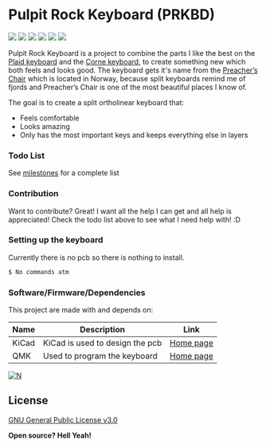 # Pulpit Rock Keyboard (PRKBD)
[![](https://img.shields.io/github/last-commit/MrSnowMonster/PRKBD.svg)](https://github.com/MrSnowMonster/PRKBD/commits/master) [![](https://img.shields.io/github/issues-raw/MrSnowMonster/PRKBD.svg)](https://github.com/MrSnowMonster/PRKBD/issues) [![](https://img.shields.io/github/issues-pr/MrSnowMonster/PRKBD.svg)](https://github.com/MrSnowMonster/PRKBD/pulls) [![](https://img.shields.io/github/contributors/MrSnowMonster/PRKBD.svg)](https://github.com/MrSnowMonster/PRKBD/graphs/contributors) ![](https://img.shields.io/github/repo-size/MrSnowMonster/PRKBD.svg) [![](https://img.shields.io/github/license/MrSnowMonster/PRKBD.svg)](https://github.com/MrSnowMonster/PRKBD/blob/master/LICENSE)

Pulpit Rock Keyboard is a project to combine the parts I like the best on the [Plaid keyboard](https://github.com/hsgw/plaid) and the [Corne keyboard](https://github.com/foostan/crkbd), to create something new which both feels and looks good. The keyboard gets it's name from the [Preacher’s Chair](https://en.wikipedia.org/wiki/Preikestolen) which is located in Norway, because split keyboards remind me of fjords and Preacher’s Chair is one of the most beautiful places I know of.

The goal is to create a split ortholinear keyboard that:
  - Feels comfortable
  - Looks amazing
  - Only has the most important keys and keeps everything else in layers

### Todo List
See [milestones](https://github.com/MrSnowMonster/PRKBD/milestones) for a complete list

### Contribution
Want to contribute? Great! I want all the help I can get and all help is appreciated! Check the todo list above to see what I need help with! :D


### Setting up the keyboard

Currently there is no pcb so there is nothing to install.

```sh
$ No commands atm
```

### Software/Firmware/Dependencies
This project are made with and depends on:

| Name | Description | Link |
| ------ | ------ | ------ |
| KiCad | KiCad is used to design the pcb | [Home page](http://kicad-pcb.org/) |
| QMK | Used to program the keyboard | [Home page](https://docs.qmk.fm) |
    
[![N](https://raw.githubusercontent.com/MrSnowMonster/PRKBD/master/powered_by_qmk.png)](https://docs.qmk.fm)

License
----

[GNU General Public License v3.0](https://github.com/MrSnowMonster/PRKBD/blob/master/LICENSE)


**Open source? Hell Yeah!**


